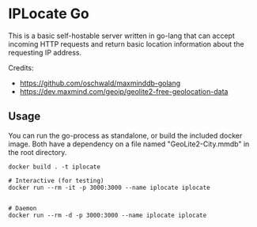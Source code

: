 # IPLocate Go
This is a basic self-hostable server written in go-lang that can accept incoming HTTP requests
and return basic location information about the requesting IP address.

Credits:
* https://github.com/oschwald/maxminddb-golang
* https://dev.maxmind.com/geoip/geolite2-free-geolocation-data

## Usage
You can run the go-process as standalone, or build the included docker image.
Both have a dependency on a file named "GeoLite2-City.mmdb" in the root directory.

```
docker build . -t iplocate

# Interactive (for testing)
docker run --rm -it -p 3000:3000 --name iplocate iplocate


# Daemon
docker run --rm -d -p 3000:3000 --name iplocate iplocate
```
